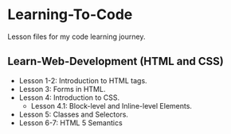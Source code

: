 # Learning-To-Code
Lesson files for my code learning journey.

## Learn-Web-Development (HTML and CSS)
- Lesson 1-2: Introduction to HTML tags.
- Lesson 3: Forms in HTML.
- Lesson 4: Introduction to CSS.
	- Lesson 4.1: Block-level and Inline-level Elements.
- Lesson 5: Classes and Selectors.
- Lesson 6-7: HTML 5 Semantics
